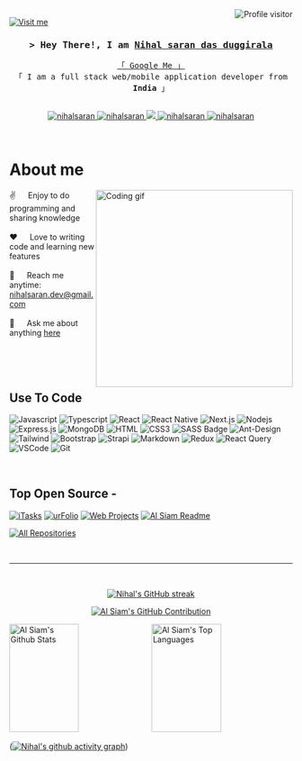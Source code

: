<!--
<h2 align="center">
  Welcome to Al Siam World!
  <img src="https://media.giphy.com/media/hvRJCLFzcasrR4ia7z/giphy.gif" width="28">
</h2>
-->

<!--
<p align="center">
  <a href="https://github.com/nihalsaran"><img src="https://readme-typing-svg.herokuapp.com/?lines=Self%20Taught%20Programmer;Front%20End%20Developer;1.5%2B%20years%20of%20coding%20experience;Always%20learning%20new%20things&center=true&width=380&height=45"></a>
</p>

 -->

<a href="https://komarev.com/ghpvc/?username=nihalsaran">
  <img align="right" src="https://komarev.com/ghpvc/?username=nihalsaran&label=Visitors&color=0e75b6&style=flat" alt="Profile visitor" />
</a>


[![Visit me](https://wakatime.com/badge/user/eebb3dd8-d9b2-40de-9b88-6fd6cac99dbc.svg)](www.nihalsaran.live)

<!-- Intro  -->
<h3 align="center">
        <samp>&gt; Hey There!, I am
                <b><a target="_blank" href="https://nihalsaran.live">Nihal saran das duggirala</a></b>
        </samp>
</h3>


<p align="center"> 
  <samp>
    <a href="https://www.google.com/search?q=Nihal+Saran+Das+Duggirala">「 Google Me 」</a>
    <br>
    「 I am a full stack web/mobile application developer from <b>India</b> 」
    <br>
    <br>
  </samp>
</p>

<p align="center">
 <a href="https://nihalsaran.com" target="blank">
  <img src="https://img.shields.io/badge/Website-DC143C?style=for-the-badge&logo=medium&logoColor=white" alt="nihalsaran" />
 </a>
 <a href="https://linkedin.com/in/al-siam" target="_blank">
  <img src="https://img.shields.io/badge/LinkedIn-0077B5?style=for-the-badge&logo=linkedin&logoColor=white" alt="nihalsaran"/>
 </a>
 <!-- <a href="https://dev.to/nihalsaran" target="_blank">
  <img src="https://img.shields.io/badge/dev.to-0A0A0A?style=for-the-badge&logo=dev.to&logoColor=white" alt="nihalsaran" />
 </a> -->
 <a href="https://twitter.com/_nihalsaran" target="_blank">
  <img src="https://img.shields.io/badge/Twitter-1DA1F2?style=for-the-badge&logo=twitter&logoColor=white" />
 </a>
 <a href="https://instagram.com/_nihalsaran" target="_blank">
  <img src="https://img.shields.io/badge/Instagram-fe4164?style=for-the-badge&logo=instagram&logoColor=white" alt="nihalsaran" />
 </a> 
 <a href="https://facebook.com/nihalsaran.dev" target="_blank">
  <img src="https://img.shields.io/badge/Facebook-20BEFF?&style=for-the-badge&logo=facebook&logoColor=white" alt="nihalsaran"  />
  </a> 
</p>
<br />

<!-- About Section -->
 # About me
 
<p>
 <img align="right" width="350" src="/assets/programmer.gif" alt="Coding gif" />
  
 ✌️ &emsp; Enjoy to do programming and sharing knowledge <br/><br/>
 ❤️ &emsp; Love to writing code and learning new features<br/><br/>
 📧 &emsp; Reach me anytime: nihalsaran.dev@gmail.com<br/><br/>
 💬 &emsp; Ask me about anything [here](https://github.com/nihalsaran/nihalsaran/issues)

</p>

<br/>
<br/>
<br/>

## Use To Code

![Javascript](https://img.shields.io/badge/Javascript-F0DB4F?style=for-the-badge&labelColor=black&logo=javascript&logoColor=F0DB4F)
![Typescript](https://img.shields.io/badge/Typescript-007acc?style=for-the-badge&labelColor=black&logo=typescript&logoColor=007acc)
![React](https://img.shields.io/badge/-React-61DBFB?style=for-the-badge&labelColor=black&logo=react&logoColor=61DBFB)
![React Native](https://img.shields.io/badge/React_Native-20232A?style=for-the-badge&logo=react&logoColor=61DAFB)
![Next.js](https://img.shields.io/badge/next.js-000000?style=for-the-badge&logo=nextdotjs&logoColor=white)
![Nodejs](https://img.shields.io/badge/Nodejs-3C873A?style=for-the-badge&labelColor=black&logo=node.js&logoColor=3C873A)
![Express.js](https://img.shields.io/badge/Express.js-000000?style=for-the-badge&logo=express&logoColor=white)
![MongoDB](https://img.shields.io/badge/MongoDB-4EA94B?style=for-the-badge&logo=mongodb&logoColor=white)
![HTML](https://img.shields.io/badge/HTML5-E34F26?style=for-the-badge&logo=html5&logoColor=white)
![CSS3](https://img.shields.io/badge/CSS3-1572B6?style=for-the-badge&logo=css3&logoColor=white)
![SASS Badge](https://img.shields.io/badge/Sass-CC6699?style=for-the-badge&logo=sass&logoColor=white)
![Ant-Design](https://img.shields.io/badge/AntDesign-0170FE?style=for-the-badge&logo=antdesign&logoColor=white)
![Tailwind](https://img.shields.io/badge/Tailwind_CSS-092749?style=for-the-badge&logo=tailwindcss&logoColor=06B6D4&labelColor=000000)
![Bootstrap](https://img.shields.io/badge/Bootstrap-563D7C?style=for-the-badge&logo=bootstrap&logoColor=white)
![Strapi](https://img.shields.io/badge/strapi-2E7EEA?style=for-the-badge&logo=strapi&logoColor=white)
![Markdown](https://img.shields.io/badge/Markdown-000000?style=for-the-badge&logo=markdown&logoColor=white)
![Redux](https://img.shields.io/badge/Redux-593D88?style=for-the-badge&logo=redux&logoColor=white)
![React Query](https://img.shields.io/badge/-React_Query-FF4154?style=for-the-badge&logo=react%20query&logoColor=white)
![VSCode](https://img.shields.io/badge/Visual_Studio-0078d7?style=for-the-badge&logo=visual%20studio&logoColor=white)
![Git](https://img.shields.io/badge/Git-F05032?style=for-the-badge&logo=git&logoColor=white)

<br/>

## Top Open Source -
[![iTasks](https://github-readme-stats.vercel.app/api/pin/?username=nihalsaran&repo=itasks&border_color=7F3FBF&bg_color=0D1117&title_color=C9D1D9&text_color=8B949E&icon_color=7F3FBF)](https://github.com/nihalsaran/itasks)
[![urFolio](https://github-readme-stats.vercel.app/api/pin/?username=nihalsaran&repo=urfolio&border_color=7F3FBF&bg_color=0D1117&title_color=C9D1D9&text_color=8B949E&icon_color=7F3FBF)](https://github.com/nihalsaran/urfolio)
[![Web Projects](https://github-readme-stats.vercel.app/api/pin/?username=nihalsaran&repo=web-projects&border_color=7F3FBF&bg_color=0D1117&title_color=C9D1D9&text_color=8B949E&icon_color=7F3FBF)](https://github.com/nihalsaran/web-projects)
[![Al Siam Readme](https://github-readme-stats.vercel.app/api/pin/?username=nihalsaran&repo=nihalsaran&border_color=7F3FBF&bg_color=0D1117&title_color=C9D1D9&text_color=8B949E&icon_color=7F3FBF)](https://github.com/nihalsaran/nihalsaran)

<p align="left">
  <a href="https://github.com/nihalsaran?tab=repositories" target="_blank"><img alt="All Repositories" title="All Repositories" src="https://img.shields.io/badge/-All%20Repos-2962FF?style=for-the-badge&logo=koding&logoColor=white"/></a>
</p>

<br/>
<hr/>
<br/>

<p align="center">
  <a href="https://github.com/nihalsaran">
    <img src="https://github-readme-streak-stats.herokuapp.com/?user=nihalsaran&theme=radical&border=7F3FBF&background=0D1117" alt="Nihal's GitHub streak"/>
  </a>
</p>

<p align="center">
  <a href="https://github.com/nihalsaran">
    <img src="https://github-profile-summary-cards.vercel.app/api/cards/profile-details?username=nihalsaran&theme=radical" alt="Al Siam's GitHub Contribution"/>
  </a>
</p>

<a> 
    <a href="https://github.com/nihalsaran"><img alt="Al Siam's Github Stats" src="https://denvercoder1-github-readme-stats.vercel.app/api?username=nihalsaran&show_icons=true&count_private=true&theme=react&border_color=7F3FBF&bg_color=0D1117&title_color=F85D7F&icon_color=F8D866" height="192px" width="49.5%"/></a>
  <a href="https://github.com/nihalsaran"><img alt="Al Siam's Top Languages" src="https://denvercoder1-github-readme-stats.vercel.app/api/top-langs/?username=nihalsaran&langs_count=8&layout=compact&theme=react&border_color=7F3FBF&bg_color=0D1117&title_color=F85D7F&icon_color=F8D866" height="192px" width="49.5%"/></a>
  <br/>
</a>


([![Nihal's github activity graph](https://github-readme-activity-graph.vercel.app/graph?username=nihalsaran&bg_color=ffcfe9&color=9e4c98&line=9e4c98&point=403d3d&area=true&hide_border=true)](https://github.com/ashutosh00710/github-readme-activity-graph))
